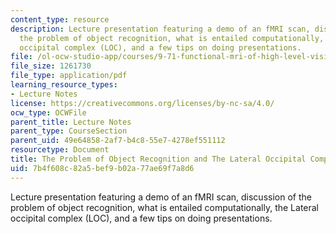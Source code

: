 ```yaml
---
content_type: resource
description: Lecture presentation featuring a demo of an fMRI scan, discussion of
  the problem of object recognition, what is entailed computationally, the Lateral
  occipital complex (LOC), and a few tips on doing presentations.
file: /ol-ocw-studio-app/courses/9-71-functional-mri-of-high-level-vision-fall-2007/7b4f608c82a5bef9b02a77ae69f7a8d6_lec3_recogn_ip.pdf
file_size: 1261730
file_type: application/pdf
learning_resource_types:
- Lecture Notes
license: https://creativecommons.org/licenses/by-nc-sa/4.0/
ocw_type: OCWFile
parent_title: Lecture Notes
parent_type: CourseSection
parent_uid: 49e64858-2af7-b4c8-55e7-4278ef551112
resourcetype: Document
title: The Problem of Object Recognition and The Lateral Occipital Complex (LOC)
uid: 7b4f608c-82a5-bef9-b02a-77ae69f7a8d6
---
```

Lecture presentation featuring a demo of an fMRI scan, discussion of the problem of object recognition, what is entailed computationally, the Lateral occipital complex (LOC), and a few tips on doing presentations.